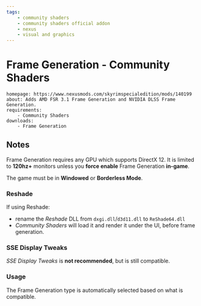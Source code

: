 ```yaml
---
tags:
    - community shaders
    - community shaders official addon
    - nexus
    - visual and graphics
---
```


# Frame Generation - Community Shaders

```project_info
homepage: https://www.nexusmods.com/skyrimspecialedition/mods/140199
about: Adds AMD FSR 3.1 Frame Generation and NVIDIA DLSS Frame Generation.
requirements:
    - Community Shaders
downloads:
    - Frame Generation
```

## Notes

Frame Generation requires any GPU which supports DirectX 12. It is limited to **120hz+**
monitors unless you **force enable** Frame Generation **in-game**.

The game must be in **Windowed** or **Borderless Mode**.

### Reshade

If using Reshade:

* rename the *Reshade* DLL from ``dxgi.dll``/``d3d11.dll`` to ``ReShade64.dll``
* *Community Shaders* will load it and render it under the UI, before frame generation.

### SSE Display Tweaks

*SSE Display Tweaks* is **not recommended**, but is still compatible.

### Usage

The Frame Generation type is automatically selected based on what is compatible.
